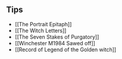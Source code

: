 
## Tips
- [[The Portrait Epitaph]]
- [[The Witch Letters]]
- [[The Seven Stakes of Purgatory]]
- [[Winchester M1984 Sawed off]]
- [[Record of Legend of the Golden witch]]